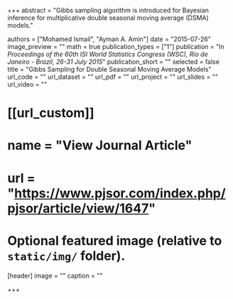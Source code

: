+++
abstract = "Gibbs sampling algorithm is introduced for Bayesian inference for multiplicative double seasonal moving average (DSMA) models."

authors = ["Mohamed Ismail", "Ayman A. Amin"]
date = "2015-07-26"
image_preview = ""
math = true
publication_types = ["1"]
publication = "In *Proceedings of the 60th ISI World Statistics Congress (WSC), Rio de Janeiro - Brazil, 26-31 July 2015*"
publication_short = ""
selected = false
title = "Gibbs Sampling for Double Seasonal Moving Average Models"
url_code = ""
url_dataset = ""
url_pdf = ""
url_project = ""
url_slides = ""
url_video = ""

# [[url_custom]]
# name = "View Journal Article"
# url = "https://www.pjsor.com/index.php/pjsor/article/view/1647"

# Optional featured image (relative to `static/img/` folder).
[header]
image = ""
caption = ""

+++
